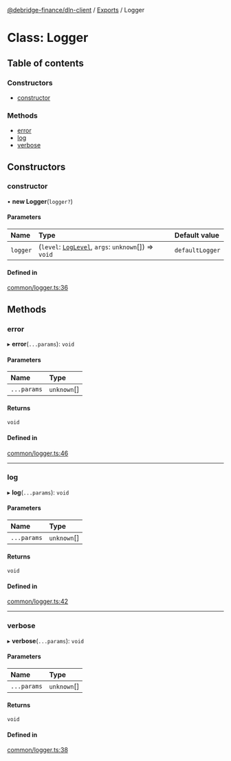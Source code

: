 [@debridge-finance/dln-client](../README.md) / [Exports](../modules.md) / Logger

# Class: Logger

## Table of contents

### Constructors

- [constructor](Logger.md#constructor)

### Methods

- [error](Logger.md#error)
- [log](Logger.md#log)
- [verbose](Logger.md#verbose)

## Constructors

### constructor

• **new Logger**(`logger?`)

#### Parameters

| Name | Type | Default value |
| :------ | :------ | :------ |
| `logger` | (`level`: [`LogLevel`](../enums/LogLevel.md), `args`: `unknown`[]) => `void` | `defaultLogger` |

#### Defined in

[common/logger.ts:36](https://github.com/debridge-finance/dln-ts-client/blob/dc0fd1b/src/common/logger.ts#L36)

## Methods

### error

▸ **error**(`...params`): `void`

#### Parameters

| Name | Type |
| :------ | :------ |
| `...params` | `unknown`[] |

#### Returns

`void`

#### Defined in

[common/logger.ts:46](https://github.com/debridge-finance/dln-ts-client/blob/dc0fd1b/src/common/logger.ts#L46)

___

### log

▸ **log**(`...params`): `void`

#### Parameters

| Name | Type |
| :------ | :------ |
| `...params` | `unknown`[] |

#### Returns

`void`

#### Defined in

[common/logger.ts:42](https://github.com/debridge-finance/dln-ts-client/blob/dc0fd1b/src/common/logger.ts#L42)

___

### verbose

▸ **verbose**(`...params`): `void`

#### Parameters

| Name | Type |
| :------ | :------ |
| `...params` | `unknown`[] |

#### Returns

`void`

#### Defined in

[common/logger.ts:38](https://github.com/debridge-finance/dln-ts-client/blob/dc0fd1b/src/common/logger.ts#L38)
